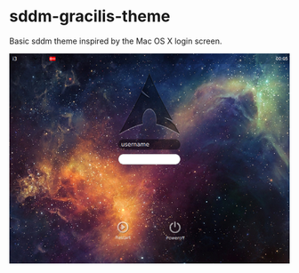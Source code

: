 # sddm-gracilis-theme

Basic sddm theme inspired by the Mac OS X login screen.

![screenshot](screenshot.png)
